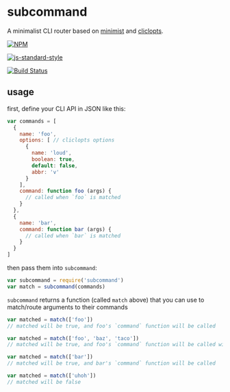 # subcommand

A minimalist CLI router based on [minimist](https://www.npmjs.com/package/minimist) and [cliclopts](https://www.npmjs.com/package/cliclopts).

[![NPM](https://nodei.co/npm/subcommand.png)](https://nodei.co/npm/subcommand/)

[![js-standard-style](https://raw.githubusercontent.com/feross/standard/master/badge.png)](https://github.com/feross/standard)

[![Build Status](https://travis-ci.org/maxogden/subcommand.svg?branch=master)](https://travis-ci.org/maxogden/subcommand)

## usage

first, define your CLI API in JSON like this:

```js
var commands = [
  {
    name: 'foo',
    options: [ // cliclopts options
      {
        name: 'loud',
        boolean: true,
        default: false,
        abbr: 'v'
      }
    ],
    command: function foo (args) {
      // called when `foo` is matched
    }
  },
  {
    name: 'bar',
    command: function bar (args) {
      // called when `bar` is matched
    }
  }
]
```

then pass them into `subcommand`:

```js
var subcommand = require('subcommand')
var match = subcommand(commands)
```

`subcommand` returns a function (called `match` above) that you can use to match/route arguments to their commands

```js
var matched = match(['foo'])
// matched will be true, and foo's `command` function will be called

var matched = match(['foo', 'baz', 'taco'])
// matched will be true, and foo's `command` function will be called with `['baz', 'taco']`

var matched = match(['bar'])
// matched will be true, and bar's `command` function will be called

var matched = match(['uhoh'])
// matched will be false
```


